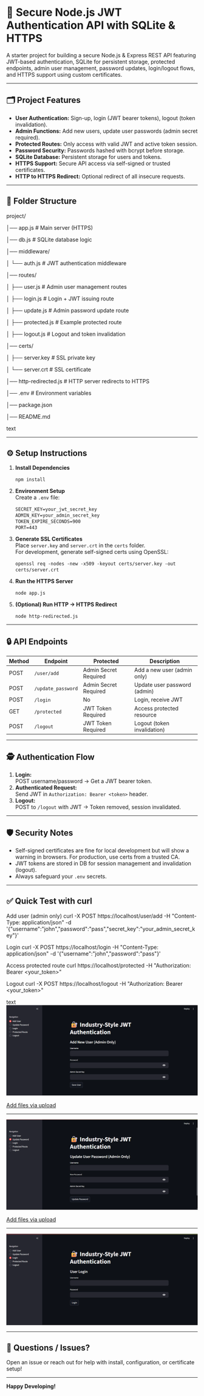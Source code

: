 # 🚀 Secure Node.js JWT Authentication API with SQLite & HTTPS

A starter project for building a secure Node.js & Express REST API featuring JWT-based authentication, SQLite for persistent storage, protected endpoints, admin user management, password updates, login/logout flows, and HTTPS support using custom certificates.

---

## 🗂️ Project Features

- **User Authentication:** Sign-up, login (JWT bearer tokens), logout (token invalidation).
- **Admin Functions:** Add new users, update user passwords (admin secret required).
- **Protected Routes:** Only access with valid JWT and active token session.
- **Password Security:** Passwords hashed with bcrypt before storage.
- **SQLite Database:** Persistent storage for users and tokens.
- **HTTPS Support:** Secure API access via self-signed or trusted certificates.
- **HTTP to HTTPS Redirect:** Optional redirect of all insecure requests.

---

## 📁 Folder Structure

project/

│── app.js # Main server (HTTPS)

│── db.js # SQLite database logic

│── middleware/

│ └── auth.js # JWT authentication middleware

│── routes/

│ ├── user.js # Admin user management routes

│ ├── login.js # Login + JWT issuing route

│ ├── update.js # Admin password update route

│ ├── protected.js # Example protected route

│ ├── logout.js # Logout and token invalidation

│── certs/

│ ├── server.key # SSL private key

│ └── server.crt # SSL certificate

│── http-redirected.js # HTTP server redirects to HTTPS

│── .env # Environment variables

│── package.json

│── README.md

text

---

## ⚙️ Setup Instructions

1. **Install Dependencies**
    ```
    npm install
    ```

2. **Environment Setup**  
    Create a `.env` file:
    ```
    SECRET_KEY=your_jwt_secret_key
    ADMIN_KEY=your_admin_secret_key
    TOKEN_EXPIRE_SECONDS=900
    PORT=443
    ```

3. **Generate SSL Certificates**  
    Place `server.key` and `server.crt` in the `certs` folder.  
    For development, generate self-signed certs using OpenSSL:
    ```
    openssl req -nodes -new -x509 -keyout certs/server.key -out certs/server.crt
    ```

4. **Run the HTTPS Server**
    ```
    node app.js
    ```

5. **(Optional) Run HTTP → HTTPS Redirect**
    ```
    node http-redirected.js
    ```

---

## 🔒 API Endpoints

| Method | Endpoint              | Protected                   | Description                     |
|--------|----------------------|-----------------------------|---------------------------------|
| POST   | `/user/add`          | Admin Secret Required        | Add a new user (admin only)     |
| POST   | `/update_password`   | Admin Secret Required        | Update user password (admin)    |
| POST   | `/login`             | No                          | Login, receive JWT              |
| GET    | `/protected`         | JWT Token Required           | Access protected resource       |
| POST   | `/logout`            | JWT Token Required           | Logout (token invalidation)     |

---

## 🕵️ Authentication Flow

1. **Login:**  
   POST username/password → Get a JWT bearer token.
2. **Authenticated Request:**  
   Send JWT in `Authorization: Bearer <token>` header.
3. **Logout:**  
   POST to `/logout` with JWT → Token removed, session invalidated.

---

## 🛡️ Security Notes

- Self-signed certificates are fine for local development but will show a warning in browsers. For production, use certs from a trusted CA.
- JWT tokens are stored in DB for session management and invalidation (logout).
- Always safeguard your `.env` secrets.

---

## ✅ Quick Test with curl

Add user (admin only)
curl -X POST https://localhost/user/add
-H "Content-Type: application/json"
-d '{"username":"john","password":"pass","secret_key":"your_admin_secret_key"}'

Login
curl -X POST https://localhost/login
-H "Content-Type: application/json"
-d '{"username":"john","password":"pass"}'

Access protected route
curl https://localhost/protected
-H "Authorization: Bearer <your_token>"

Logout
curl -X POST https://localhost/logout
-H "Authorization: Bearer <your_token>"

text
[![Screenshot 2025-08-16 170410](https://github.com/hardiksood1/Secure-Node.js-JWT-Authentication-API-with-SQLite-HTTPS/raw/master/Screenshot%202025-08-16%20170410.png)](https://github.com/hardiksood1/Secure-Node.js-JWT-Authentication-API-with-SQLite-HTTPS/blob/master/Screenshot%202025-08-16%20170410.png)

[Add files via upload](https://github.com/hardiksood1/Secure-Node.js-JWT-Authentication-API-with-SQLite-HTTPS/commit/4487ef5f55e18b2e4561862bcf2a02c662f613f5 "Add files via upload")

---

[![Screenshot 2025-08-16 170425](https://github.com/hardiksood1/Secure-Node.js-JWT-Authentication-API-with-SQLite-HTTPS/raw/master/Screenshot%202025-08-16%20170425.png)](https://github.com/hardiksood1/Secure-Node.js-JWT-Authentication-API-with-SQLite-HTTPS/blob/master/Screenshot%202025-08-16%20170425.png)

[Add files via upload](https://github.com/hardiksood1/Secure-Node.js-JWT-Authentication-API-with-SQLite-HTTPS/commit/4487ef5f55e18b2e4561862bcf2a02c662f613f5 "Add files via upload")

---

[![Screenshot 2025-08-16 170438](https://github.com/hardiksood1/Secure-Node.js-JWT-Authentication-API-with-SQLite-HTTPS/raw/master/Screenshot%202025-08-16%20170438.png)](https://github.com/hardiksood1/Secure-Node.js-JWT-Authentication-API-with-SQLite-HTTPS/blob/master/Screenshot%202025-08-16%20170438.png)





---

## 📧 Questions / Issues?

Open an issue or reach out for help with install, configuration, or certificate setup!

---

**Happy Developing!**
